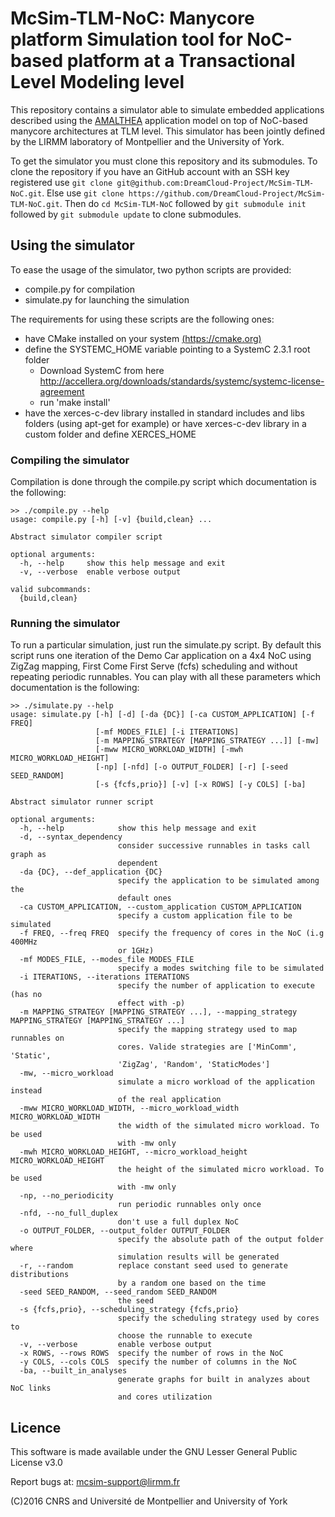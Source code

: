 # McSim-TLM-NoC: Manycore platform Simulation tool for NoC-based platform at a Transactional Level Modeling level

This repository contains a simulator able to simulate embedded applications described using
the [AMALTHEA](http://www.amalthea-project.org/) application model on top of NoC-based manycore architectures at TLM level. This simulator has been jointly defined by the LIRMM laboratory of Montpellier and the University of York. 

To get the simulator you must clone this repository and its submodules. To clone the repository if you have an GitHub account with an SSH key registered use `git clone git@github.com:DreamCloud-Project/McSim-TLM-NoC.git`. Else use `git clone https://github.com/DreamCloud-Project/McSim-TLM-NoC.git`. Then do `cd McSim-TLM-NoC` followed by `git submodule init` followed by `git submodule update` to clone submodules.

## Using the simulator

To ease the usage of the simulator, two python scripts are provided:  

- compile.py for compilation  
- simulate.py for launching the simulation  

The requirements for using these scripts are the following ones:  

- have CMake installed on your system [(https://cmake.org)](https://cmake.org/)
- define the SYSTEMC_HOME variable pointing to a SystemC 2.3.1 root folder
    * Download SystemC from here http://accellera.org/downloads/standards/systemc/systemc-license-agreement
    * run 'make install' 
- have the xerces-c-dev library installed in standard includes and libs folders (using apt-get for example)
  or have xerces-c-dev library in a custom folder and define XERCES_HOME

### Compiling the simulator

Compilation is done through the compile.py script which documentation is the following:  

```
>> ./compile.py --help
usage: compile.py [-h] [-v] {build,clean} ...

Abstract simulator compiler script

optional arguments:
  -h, --help     show this help message and exit
  -v, --verbose  enable verbose output

valid subcommands:
  {build,clean}  
```

### Running the simulator

To run a particular simulation, just run the simulate.py script. By
default this script runs one iteration of the Demo Car application on
a 4x4 NoC using ZigZag mapping, First Come First Serve (fcfs)
scheduling and without repeating periodic runnables.  You can play
with all these parameters which documentation is the following:

```
>> ./simulate.py --help
usage: simulate.py [-h] [-d] [-da {DC}] [-ca CUSTOM_APPLICATION] [-f FREQ]
                   [-mf MODES_FILE] [-i ITERATIONS]
                   [-m MAPPING_STRATEGY [MAPPING_STRATEGY ...]] [-mw]
                   [-mww MICRO_WORKLOAD_WIDTH] [-mwh MICRO_WORKLOAD_HEIGHT]
                   [-np] [-nfd] [-o OUTPUT_FOLDER] [-r] [-seed SEED_RANDOM]
                   [-s {fcfs,prio}] [-v] [-x ROWS] [-y COLS] [-ba]

Abstract simulator runner script

optional arguments:
  -h, --help            show this help message and exit
  -d, --syntax_dependency
                        consider successive runnables in tasks call graph as
                        dependent
  -da {DC}, --def_application {DC}
                        specify the application to be simulated among the
                        default ones
  -ca CUSTOM_APPLICATION, --custom_application CUSTOM_APPLICATION
                        specify a custom application file to be simulated
  -f FREQ, --freq FREQ  specify the frequency of cores in the NoC (i.g 400MHz
                        or 1GHz)
  -mf MODES_FILE, --modes_file MODES_FILE
                        specify a modes switching file to be simulated
  -i ITERATIONS, --iterations ITERATIONS
                        specify the number of application to execute (has no
                        effect with -p)
  -m MAPPING_STRATEGY [MAPPING_STRATEGY ...], --mapping_strategy MAPPING_STRATEGY [MAPPING_STRATEGY ...]
                        specify the mapping strategy used to map runnables on
                        cores. Valide strategies are ['MinComm', 'Static',
                        'ZigZag', 'Random', 'StaticModes']
  -mw, --micro_workload
                        simulate a micro workload of the application instead
                        of the real application
  -mww MICRO_WORKLOAD_WIDTH, --micro_workload_width MICRO_WORKLOAD_WIDTH
                        the width of the simulated micro workload. To be used
                        with -mw only
  -mwh MICRO_WORKLOAD_HEIGHT, --micro_workload_height MICRO_WORKLOAD_HEIGHT
                        the height of the simulated micro workload. To be used
                        with -mw only
  -np, --no_periodicity
                        run periodic runnables only once
  -nfd, --no_full_duplex
                        don't use a full duplex NoC
  -o OUTPUT_FOLDER, --output_folder OUTPUT_FOLDER
                        specify the absolute path of the output folder where
                        simulation results will be generated
  -r, --random          replace constant seed used to generate distributions
                        by a random one based on the time
  -seed SEED_RANDOM, --seed_random SEED_RANDOM
                        the seed
  -s {fcfs,prio}, --scheduling_strategy {fcfs,prio}
                        specify the scheduling strategy used by cores to
                        choose the runnable to execute
  -v, --verbose         enable verbose output
  -x ROWS, --rows ROWS  specify the number of rows in the NoC
  -y COLS, --cols COLS  specify the number of columns in the NoC
  -ba, --built_in_analyses
                        generate graphs for built in analyzes about NoC links
                        and cores utilization
```

## Licence

This software is made available under the  GNU Lesser General Public License v3.0

Report bugs at: mcsim-support@lirmm.fr  

(C)2016 CNRS and Université de Montpellier and University of York  
